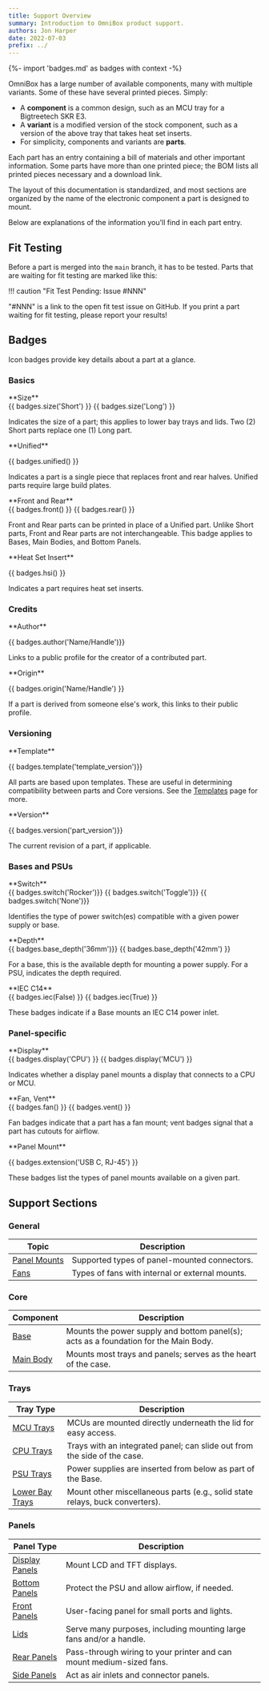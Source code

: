 ```yaml
---
title: Support Overview
summary: Introduction to OmniBox product support.
authors: Jon Harper
date: 2022-07-03
prefix: ../
---
```


{%- import 'badges.md' as badges with context -%}

OmniBox has a large number of available components, many with multiple variants. Some of these have several printed pieces.
Simply:

- A **component** is a common design, such as an MCU tray for a Bigtreetech SKR E3.
- A **variant** is a modified version of the stock component, such as a version of the above tray that takes heat set inserts.
- For simplicity, components and variants are **parts**. 

Each part has an entry containing a bill of materials and other important information. Some parts have more than one printed
piece; the BOM lists all printed pieces necessary and a download link.

The layout of this documentation is standardized, and most sections are organized by the name of the electronic component
a part is designed to mount.

Below are explanations of the information you'll find in each part entry.

## Fit Testing

Before a part is merged into the `main` branch, it has to be tested. Parts
that are waiting for fit testing are marked like this:

!!! caution "Fit Test Pending: Issue #NNN"

"#NNN" is a link to the open fit test issue on GitHub. If you print a part waiting for fit testing, please report your results!

## Badges

Icon badges provide key details about a part at a glance.

### Basics

<div markdown class="grid">
<div markdown class="card">
**Size**

<div markdown>{{ badges.size('Short') }} {{ badges.size('Long') }} </div>

Indicates the size of a part; this applies to lower bay trays and lids. Two (2) Short parts replace one (1) Long part.
</div>
<div markdown class="card">
**Unified**

{{ badges.unified() }}

Indicates a part is a single piece that replaces front and rear halves. Unified parts require large build plates.
</div>
<div markdown class="card">
**Front and Rear**

<div markdown> {{ badges.front() }} {{ badges.rear() }} </div>

Front and Rear parts can be printed in place of a Unified part. Unlike Short parts, Front and Rear parts
are not interchangeable. This badge applies to Bases, Main Bodies, and Bottom Panels.
</div>
<div markdown class="card">
**Heat Set Insert**

{{ badges.hsi() }}

Indicates a part requires heat set inserts.
</div>
</div>

### Credits

<div markdown class="grid">
<div markdown class="card">
**Author**

{{ badges.author('Name/Handle')}}

Links to a public profile for the creator of a contributed part.
</div>
<div markdown class="card">
**Origin**

{{ badges.origin('Name/Handle') }}

If a part is derived from someone else's work, this links to their public profile.
</div>
</div>

### Versioning

<div markdown class="grid">
<div markdown class="card">
**Template**

{{ badges.template('template_version')}}

All parts are based upon templates. These are useful in determining compatibility between parts and Core versions.
See the [Templates][templates] page for more.
</div>
<div markdown class="card">
**Version**

{{ badges.version('part_version')}}

The current revision of a part, if applicable.
</div>
</div>

### Bases and PSUs

<div markdown class="grid">
<div markdown class="card">
**Switch**

<div markdown>{{ badges.switch('Rocker')}} {{ badges.switch('Toggle')}} {{ badges.switch('None')}}</div>

Identifies the type of power switch(es) compatible with a given power supply or base.
</div>
<div markdown class="card">
**Depth**

<div markdown>{{ badges.base_depth('36mm')}} {{ badges.base_depth('42mm') }}</div>

For a base, this is the available depth for mounting a power supply. For a PSU, indicates the
depth required.
</div>
<div markdown class="card">
**IEC C14**

<div markdown>{{ badges.iec(False) }} {{ badges.iec(True) }} </div>

These badges indicate if a Base mounts an IEC C14 power inlet.
</div>
</div>

### Panel-specific

<div markdown class="grid">
<div markdown class="card">
**Display**

<div markdown>{{ badges.display('CPU') }} {{ badges.display('MCU') }}</div>

Indicates whether a display panel mounts a display that connects to a CPU or MCU.
</div>
<div markdown class="card">
**Fan, Vent**

<div markdown> {{ badges.fan() }} {{ badges.vent() }} </div>

Fan badges indicate that a part has a fan mount; vent badges signal that a part has cutouts for airflow.
</div>
<div markdown class="card">
**Panel Mount**

{{ badges.extension('USB C, RJ-45') }}

These badges list the types of panel mounts available on a given part.
</div>
</div>

## Support Sections

### General

| Topic | Description |
|-------|-------------|
| [Panel Mounts][panel_mounts] | Supported types of panel-mounted connectors. |
| [Fans][fans] | Types of fans with internal or external mounts. |

### Core

| Component | Description |
|-----------|-------------|
| [Base][base] | Mounts the power supply and bottom panel(s); acts as a foundation for the Main Body. |
| [Main Body][main_body] | Mounts most trays and panels; serves as the heart of the case. |

### Trays

| Tray Type | Description |
|-----------|-------------|
| [MCU Trays][mcu] | MCUs are mounted directly underneath the lid for easy access. |
| [CPU Trays][cpu] | Trays with an integrated panel; can slide out from the side of the case. |
| [PSU Trays][psu] | Power supplies are inserted from below as part of the Base. |
| [Lower Bay Trays][lower_bay] | Mount other miscellaneous parts (e.g., solid state relays, buck converters). |

### Panels

| Panel Type | Description |
|------------|-------------|
| [Display Panels][display] | Mount LCD and TFT displays. |
| [Bottom Panels][bottom]   | Protect the PSU and allow airflow, if needed. |
| [Front Panels][front]     | User-facing panel for small ports and lights. |
| [Lids][lid]               | Serve many purposes, including mounting large fans and/or a handle. |
| [Rear Panels][rear]       | Pass-through wiring to your printer and can mount medium-sized fans. |
| [Side Panels][side]       | Act as air inlets and connector panels. |\

[base]: base.md
[main_body]: main_body.md
[panel_mounts]: panel_mounts.md
[cpu]: cpu.md
[mcu]: mcu.md
[psu]: psu.md
[display]: display.md
[lower_bay]: lower_bay.md
[fans]: fans.md
[tour]: ../tour.md
[front]: front.md
[rear]: rear.md
[side]: side.md
[lid]: lid.md
[bottom]: bottom.md
[templates]: ../upgrade/templates.md
[img_trays]:  ../img/components/trays.webp
[img_panels]:  ../img/components/panels.webp